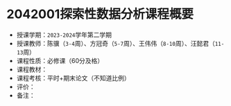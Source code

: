 # 2042001探索性数据分析课程概要

+ 授课学期：`2023-2024`学年第二学期
+ 授课教师：陈骥（`3-4`周）、方冠奇（`5-7`周）、王伟伟（`8-10`周）、汪懿君（`11-13`周）
+ 课程性质：必修课（60分及格）
+ 课程教材：
+ 课程考核：平时+期末论文（不知道比例）
+ 评价：
+ 备注：
